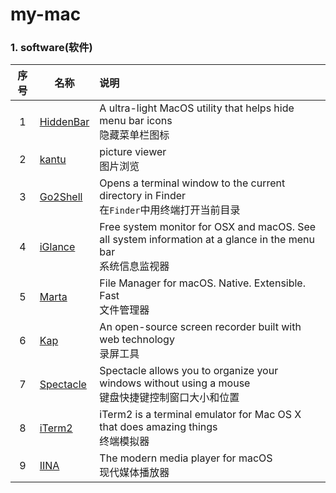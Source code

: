 # my-mac

### 1. software(软件)

| 序号 | 名称                                              | 说明                                                         |
| :--: | ------------------------------------------------- | :----------------------------------------------------------- |
|  1   | [HiddenBar](https://github.com/dwarvesf/hidden)   | A ultra-light MacOS utility that helps hide menu bar icons<br>隐藏菜单栏图标 |
|  2   | [kantu](https://kantu.qq.com/)                    | picture viewer<br>图片浏览                                   |
|  3   | [Go2Shell](https://zipzapmac.com/go2shell)        | Opens a terminal window to the current directory in Finder<br>在`Finder`中用终端打开当前目录 |
|  4   | [iGlance](https://github.com/iglance/iGlance)     | Free system monitor for OSX and macOS. See all system information at a glance in the menu bar<br>系统信息监视器 |
|  5   | [Marta](https://marta.yanex.org/)                 | File Manager for macOS. Native. Extensible. Fast<br>文件管理器 |
|  6   | [Kap](https://github.com/wulkano/kap)             | An open-source screen recorder built with web technology<br>录屏工具 |
|  7   | [Spectacle](https://github.com/eczarny/spectacle) | Spectacle allows you to organize your windows without using a mouse<br>键盘快捷键控制窗口大小和位置 |
|  8   | [iTerm2](https://iterm2.com/)                     | iTerm2 is a terminal emulator for Mac OS X that does amazing things<br>终端模拟器 |
|  9   | [IINA](https://www.iina.io/)                      | The modern media player for macOS<br>现代媒体播放器          |


